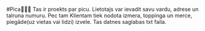 #Pica:pizza::pizza::pizza:
Tas ir proekts par picu. Lietotajs var ievadit savu vardu, adrese un talruna numuru. Pec tam Klientam tiek nodota izmera, toppinga un merce, piegāde(uz vietas vai lidzi) izvele. Tas datnes saglabas txt faila. 
